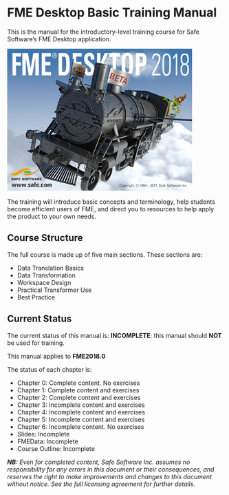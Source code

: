 <!--This file duplicates a little of the content to follow, but is added here because the content of this file is used for the landing page on GitBook-->

# FME Desktop Basic Training Manual #

This is the manual for the introductory-level training course for Safe Software’s FME Desktop application.

![](./DesktopBasic0Introduction/Images/Img0.0.FMEAboutScreen.png)

The training will introduce basic concepts and terminology, help students become efficient users of FME, and direct you to resources to help apply the product to your own needs.

## Course Structure ##

The full course is made up of five main sections. These sections are:

- Data Translation Basics
- Data Transformation
- Workspace Design
- Practical Transformer Use
- Best Practice
 
## Current Status ##

The current status of this manual is: **INCOMPLETE**: this manual should **NOT** be used for training. 

This manual applies to **FME2018.0**

The status of each chapter is:

- Chapter 0: Complete content. No exercises
- Chapter 1: Complete content and exercises
- Chapter 2: Complete content and exercises
- Chapter 3: Incomplete content and exercises
- Chapter 4: Incomplete content and exercises
- Chapter 5: Incomplete content and exercises
- Chapter 6: Incomplete content. No exercises
- Slides: Incomplete
- FMEData: Incomplete
- Course Outline: Incomplete

***NB:*** *Even for completed content, Safe Software Inc. assumes no responsibility for any errors in this document or their consequences, and reserves the right to make improvements and changes to this document without notice. See the full licensing agreement for further details.*
